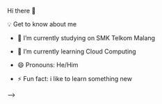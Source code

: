 Hi there 👋

💡 Get to know about me 

- 🔭 I’m currently studying on SMK Telkom Malang 

- 🌱 I’m currently learning Cloud Computing

- 😄 Pronouns: He/Him

- ⚡ Fun fact: i like to learn something new

-->
